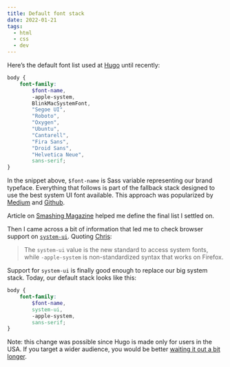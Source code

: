 ```yaml
---
title: Default font stack
date: 2022-01-21
tags:
  - html
  - css
  - dev
---
```


Here’s the default font list used at [Hugo](https://withhugo.com) until recently:

```scss
body {
    font-family:
        $font-name,
        -apple-system,
        BlinkMacSystemFont,
        "Segoe UI",
        "Roboto",
        "Oxygen",
        "Ubuntu",
        "Cantarell",
        "Fira Sans",
        "Droid Sans",
        "Helvetica Neue",
        sans-serif;
}
```

In the snippet above, `$font-name` is Sass variable representing our brand typeface. Everything that follows is part of the fallback stack designed to use the best system UI font available. This approach was popularized by [Medium](https://medium.com/skyscanner-design/a-native-font-stack-d9d0db72d6e6) and [Github](https://css-tricks.com/shipping-system-fonts-github-com/).

Article on [Smashing Magazine](https://www.smashingmagazine.com/2015/11/using-system-ui-fonts-practical-guide/) helped me define the final list I settled on.

Then I came across a bit of information that led me to check browser support on [`system-ui`](https://caniuse.com/?search=system-ui). Quoting [Chris](https://css-tricks.com/one-file-many-options-using-variable-fonts-web/):

> The `system-ui` value is the new standard to access system fonts, while `-apple-system` is non-standardized syntax that works on Firefox.

Support for `system-ui` is finally good enough to replace our big system stack. Today, our default stack looks like this:

```scss
body {
    font-family:
        $font-name,
        system-ui,
        -apple-system,
        sans-serif;
}
```

Note: this change was possible since Hugo is made only for users in the USA. If you target a wider audience, you would be better [waiting it out a bit longer](https://medium.com/towards-more-beautiful-web-typography/survey-system-font-stack-5f73a3b39776).
